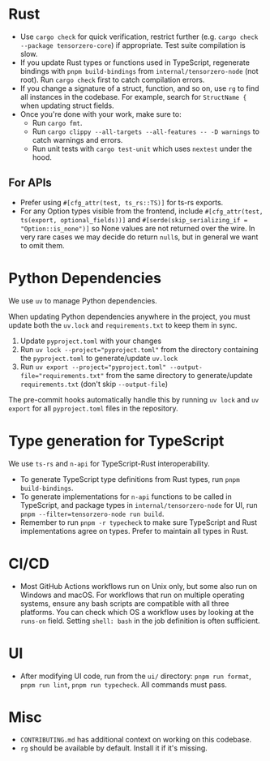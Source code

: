 # Rust

- Use `cargo check` for quick verification, restrict further (e.g. `cargo check --package tensorzero-core`) if appropriate. Test suite compilation is slow.
- If you update Rust types or functions used in TypeScript, regenerate bindings with `pnpm build-bindings` from `internal/tensorzero-node` (not root). Run `cargo check` first to catch compilation errors.
- If you change a signature of a struct, function, and so on, use `rg` to find all instances in the codebase. For example, search for `StructName {` when updating struct fields.
- Once you're done with your work, make sure to:
  - Run `cargo fmt`.
  - Run `cargo clippy --all-targets --all-features -- -D warnings` to catch warnings and errors.
  - Run unit tests with `cargo test-unit` which uses `nextest` under the hood.

## For APIs

- Prefer using `#[cfg_attr(test, ts_rs::TS)]` for ts-rs exports.
- For any Option types visible from the frontend, include `#[cfg_attr(test, ts(export, optional_fields))]` and `#[serde(skip_serializing_if = "Option::is_none")]` so None values are not returned over the wire. In very rare cases we may decide do return `null`s, but in general we want to omit them.


# Python Dependencies

We use `uv` to manage Python dependencies.

When updating Python dependencies anywhere in the project, you must update both the `uv.lock` and `requirements.txt` to keep them in sync.

1. Update `pyproject.toml` with your changes
2. Run `uv lock --project="pyproject.toml"` from the directory containing the `pyproject.toml` to generate/update `uv.lock`
3. Run `uv export --project="pyproject.toml" --output-file="requirements.txt"` from the same directory to generate/update `requirements.txt` (don't skip `--output-file`)

The pre-commit hooks automatically handle this by running `uv lock` and `uv export` for all `pyproject.toml` files in the repository.

# Type generation for TypeScript

We use `ts-rs` and `n-api` for TypeScript-Rust interoperability.

- To generate TypeScript type definitions from Rust types, run `pnpm build-bindings`.
- To generate implementations for `n-api` functions to be called in TypeScript, and package types in `internal/tensorzero-node` for UI, run `pnpm --filter=tensorzero-node run build`.
- Remember to run `pnpm -r typecheck` to make sure TypeScript and Rust implementations agree on types. Prefer to maintain all types in Rust.

# CI/CD

- Most GitHub Actions workflows run on Unix only, but some also run on Windows and macOS. For workflows that run on multiple operating systems, ensure any bash scripts are compatible with all three platforms. You can check which OS a workflow uses by looking at the `runs-on` field. Setting `shell: bash` in the job definition is often sufficient.

# UI

- After modifying UI code, run from the `ui/` directory: `pnpm run format`, `pnpm run lint`, `pnpm run typecheck`. All commands must pass.

# Misc

- `CONTRIBUTING.md` has additional context on working on this codebase.
- `rg` should be available by default. Install it if it's missing.
